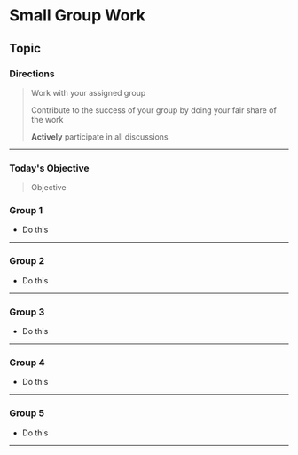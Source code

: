 # Small Group Work
## Topic

### Directions
> Work with your assigned group
>
> Contribute to the success of your group by doing your fair share of the work
>
> **Actively** participate in all discussions
> 

---

### Today's Objective
> Objective

### Group 1
- Do this

---

### Group 2
- Do this

---

### Group 3
- Do this

---

### Group 4
- Do this

---

### Group 5
- Do this

---
